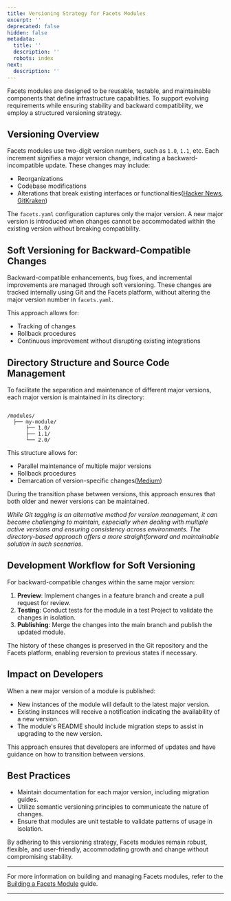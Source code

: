 ```yaml
---
title: Versioning Strategy for Facets Modules
excerpt: ''
deprecated: false
hidden: false
metadata:
  title: ''
  description: ''
  robots: index
next:
  description: ''
---
```

Facets modules are designed to be reusable, testable, and maintainable components that define infrastructure capabilities. To support evolving requirements while ensuring stability and backward compatibility, we employ a structured versioning strategy.

## Versioning Overview

Facets modules use two-digit version numbers, such as `1.0`, `1.1`, etc. Each increment signifies a major version change, indicating a backward-incompatible update. These changes may include:

* Reorganizations
* Codebase modifications
* Alterations that break existing interfaces or functionalities([Hacker News][1], [GitKraken][2])

The `facets.yaml` configuration captures only the major version. A new major version is introduced when changes cannot be accommodated within the existing version without breaking compatibility.

## Soft Versioning for Backward-Compatible Changes

Backward-compatible enhancements, bug fixes, and incremental improvements are managed through soft versioning. These changes are tracked internally using Git and the Facets platform, without altering the major version number in `facets.yaml`.

This approach allows for:

* Tracking of changes
* Rollback procedures
* Continuous improvement without disrupting existing integrations

## Directory Structure and Source Code Management

To facilitate the separation and maintenance of different major versions, each major version is maintained in its directory:

```

/modules/
  ├── my-module/
      ├── 1.0/
      ├── 1.1/
      └── 2.0/
```

This structure allows for:

* Parallel maintenance of multiple major versions
* Rollback procedures
* Demarcation of version-specific changes([Medium][3])

During the transition phase between versions, this approach ensures that both older and newer versions can be maintained.

*While Git tagging is an alternative method for version management, it can become challenging to maintain, especially when dealing with multiple active versions and ensuring consistency across environments. The directory-based approach offers a more straightforward and maintainable solution in such scenarios.*

## Development Workflow for Soft Versioning

For backward-compatible changes within the same major version:

1. **Preview**: Implement changes in a feature branch and create a pull request for review.
2. **Testing**: Conduct tests for the module in a test Project to validate the changes in isolation.
3. **Publishing**: Merge the changes into the main branch and publish the updated module.

The history of these changes is preserved in the Git repository and the Facets platform, enabling reversion to previous states if necessary.

## Impact on Developers

When a new major version of a module is published:

* New instances of the module will default to the latest major version.
* Existing instances will receive a notification indicating the availability of a new version.
* The module's README should include migration steps to assist in upgrading to the new version.

This approach ensures that developers are informed of updates and have guidance on how to transition between versions.

## Best Practices

* Maintain documentation for each major version, including migration guides.
* Utilize semantic versioning principles to communicate the nature of changes.
* Ensure that modules are unit testable to validate patterns of usage in isolation.

By adhering to this versioning strategy, Facets modules remain robust, flexible, and user-friendly, accommodating growth and change without compromising stability.

***

For more information on building and managing Facets modules, refer to the [Building a Facets Module](https://readme.facets.cloud/docs/building-a-facets-module) guide.

***

[1]: https://news.ycombinator.com/item?id=31480306&utm_source=chatgpt.com "Proper use of Git tags - Hacker News"

[2]: https://www.gitkraken.com/gitkon/semantic-versioning-git-tags?utm_source=chatgpt.com "Managing Releases with Semantic Versioning and Git Tags"

[3]: https://techforyou.medium.com/leveraging-the-power-of-git-tags-types-commands-and-best-practices-24ab8c2aae88?utm_source=chatgpt.com "Leveraging the Power of Git Tags: Types, Commands, and Best ..."

